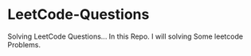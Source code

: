 # LeetCode-Questions
Solving LeetCode Questions...
In this Repo. I will solving Some leetcode Problems.
